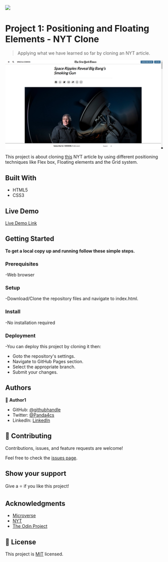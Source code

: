 ![](https://img.shields.io/badge/Microverse-blueviolet)

# Project 1: Positioning and Floating Elements - NYT Clone

> Applying what we have learned so far by cloning an NYT article.

![screenshot](./app_screenshot.png)

This project is about cloning [this](https://www.nytimes.com/2014/03/18/science/space/detection-of-waves-in-space-buttresses-landmark-theory-of-big-bang.html?_r=0) NYT article by using different positioning techniques like Flex box, Floating elements and the Grid system.

## Built With

- HTML5
- CSS3

## Live Demo

[Live Demo Link](https://omar-labana.github.io/day1-project2-NYT/)

## Getting Started

**To get a local copy up and running follow these simple steps.**

### Prerequisites

-Web browser

### Setup

-Download/Clone the repository files and navigate to index.html.

### Install

-No installation required

### Deployment

-You can deploy this project by cloning it then:

- Goto the repository's settings.
- Navigate to GitHub Pages section.
- Select the appropriate branch.
- Submit your changes.

## Authors

👤 **Author1**

- GitHub: [@githubhandle](https://github.com/omar-labana)
- Twitter: [@Panda4cs](https://twitter.com/Panda4cs)
- LinkedIn: [LinkedIn](https://www.linkedin.com/in/omarlabana/)

## 🤝 Contributing

Contributions, issues, and feature requests are welcome!

Feel free to check the [issues page](issues/).

## Show your support

Give a ⭐️ if you like this project!

## Acknowledgments

- [Microverse](https://www.microverse.org/)
- [NYT](https://www.nytimes.com/)
- [The Odin Project](https://www.theodinproject.com)

## 📝 License

This project is [MIT](lic.url) licensed.
